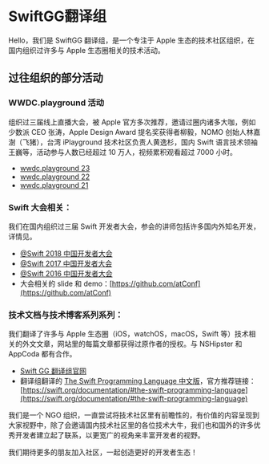 # SwiftGG翻译组


Hello，我们是 SwiftGG 翻译组，是一个专注于 Apple 生态的技术社区组织，在国内组织过许多与 Apple 生态圈相关的技术活动。

## 过往组织的部分活动

### WWDC.playground 活动
组织过三届线上直播大会，被 Apple 官方多次推荐，邀请过圈内诸多大咖，例如少数派 CEO 张涛，Apple Design Award 提名奖获得者柳毅，NOMO 创始人林嘉澍（飞猪），台湾 iPlayground 技术社区负责人黄逸杉，国内 Swift 语言技术领袖王巍等，活动参与人数已经超过 10 万人，视频累积观看超过 7000 小时。

- [wwdc.playground 23](https://wwdc23.swiftgg.team/)
- [wwdc.playground 22](https://wwdc22.swiftgg.team/)
- [wwdc.playground 21](https://wwdc21.swiftgg.team/)

### Swift 大会相关：
我们在国内组织过三届 Swift 开发者大会，参会的讲师包括许多国内外知名开发，详情见。

- [@Swift 2018 中国开发者大会](https://atswift2018.swiftgg.team/)
- [@Swift 2017 中国开发者大会](https://atswift2017.swiftgg.team/)
- [@Swift 2016 中国开发者大会](https://atswift2016.swiftgg.team/)
- 大会相关的 slide 和 demo：[https://github.com/atConf](https://github.com/atConf)

### 技术文档与技术博客系列系列：

我们翻译了许多与 Apple 生态圈（iOS，watchOS，macOS，Swift 等）技术相关的外文文章，网站里的每篇文章都获得过原作者的授权。与 NSHipster 和 AppCoda 都有合作。

- [Swift GG 翻译组官网](https://swiftgg.team/)
- 翻译组翻译的 [The Swift Programming Language 中文版](https://swiftgg.gitbook.io/swift/)，官方推荐链接：[https://swift.org/documentation/#the-swift-programming-language](https://swift.org/documentation/#the-swift-programming-language)

我们是一个 NGO 组织，一直尝试将技术社区里有前瞻性的，有价值的内容呈现到大家视野中，除了会邀请国内技术社区里的各位技术大牛，我们也和国外的许多优秀开发者建立起了联系，以更宽广的视角来丰富开发者的视野。

我们期待更多的朋友加入社区，一起创造更好的开发者生态！
